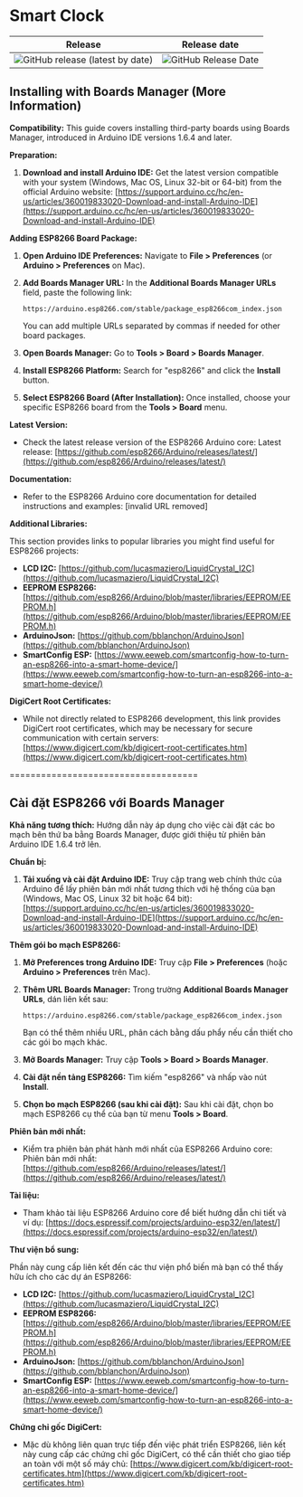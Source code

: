 # Smart Clock
| Release | Release date |
| :----:  | :----:       |
| <img alt="GitHub release (latest by date)" src="https://img.shields.io/github/v/release/bangnguyendev/SmartClock"> | <img alt="GitHub Release Date" src="https://img.shields.io/github/release-date/bangnguyendev/SmartClock"> |

## Installing with Boards Manager (More Information)

**Compatibility:** This guide covers installing third-party boards using Boards Manager, introduced in Arduino IDE versions 1.6.4 and later. 

**Preparation:**

1. **Download and install Arduino IDE:** Get the latest version compatible with your system (Windows, Mac OS, Linux 32-bit or 64-bit) from the official Arduino website: [https://support.arduino.cc/hc/en-us/articles/360019833020-Download-and-install-Arduino-IDE](https://support.arduino.cc/hc/en-us/articles/360019833020-Download-and-install-Arduino-IDE)

**Adding ESP8266 Board Package:**

1. **Open Arduino IDE Preferences:** Navigate to **File > Preferences** (or **Arduino > Preferences** on Mac).
2. **Add Boards Manager URL:** In the **Additional Boards Manager URLs** field, paste the following link:

   ```
   https://arduino.esp8266.com/stable/package_esp8266com_index.json
   ```

   You can add multiple URLs separated by commas if needed for other board packages.
3. **Open Boards Manager:** Go to **Tools > Board > Boards Manager**.
4. **Install ESP8266 Platform:** Search for "esp8266" and click the **Install** button.
5. **Select ESP8266 Board (After Installation):** Once installed, choose your specific ESP8266 board from the **Tools > Board** menu.

**Latest Version:**

* Check the latest release version of the ESP8266 Arduino core: Latest release: [https://github.com/esp8266/Arduino/releases/latest/](https://github.com/esp8266/Arduino/releases/latest/)

**Documentation:**

* Refer to the ESP8266 Arduino core documentation for detailed instructions and examples: [invalid URL removed]

**Additional Libraries:**

This section provides links to popular libraries you might find useful for ESP8266 projects:

* **LCD I2C:** [https://github.com/lucasmaziero/LiquidCrystal_I2C](https://github.com/lucasmaziero/LiquidCrystal_I2C)
* **EEPROM ESP8266:** [https://github.com/esp8266/Arduino/blob/master/libraries/EEPROM/EEPROM.h](https://github.com/esp8266/Arduino/blob/master/libraries/EEPROM/EEPROM.h)
* **ArduinoJson:** [https://github.com/bblanchon/ArduinoJson](https://github.com/bblanchon/ArduinoJson)
* **SmartConfig ESP:** [https://www.eeweb.com/smartconfig-how-to-turn-an-esp8266-into-a-smart-home-device/](https://www.eeweb.com/smartconfig-how-to-turn-an-esp8266-into-a-smart-home-device/)

**DigiCert Root Certificates:**

* While not directly related to ESP8266 development, this link provides DigiCert root certificates, which may be necessary for secure communication with certain servers: [https://www.digicert.com/kb/digicert-root-certificates.htm](https://www.digicert.com/kb/digicert-root-certificates.htm)


====================================

## Cài đặt ESP8266 với Boards Manager

**Khả năng tương thích:** Hướng dẫn này áp dụng cho việc cài đặt các bo mạch bên thứ ba bằng Boards Manager, được giới thiệu từ phiên bản Arduino IDE 1.6.4 trở lên.

**Chuẩn bị:**

1. **Tải xuống và cài đặt Arduino IDE:** Truy cập trang web chính thức của Arduino để lấy phiên bản mới nhất tương thích với hệ thống của bạn (Windows, Mac OS, Linux 32 bit hoặc 64 bit): [https://support.arduino.cc/hc/en-us/articles/360019833020-Download-and-install-Arduino-IDE](https://support.arduino.cc/hc/en-us/articles/360019833020-Download-and-install-Arduino-IDE)

**Thêm gói bo mạch ESP8266:**

1. **Mở Preferences trong Arduino IDE:** Truy cập **File > Preferences** (hoặc **Arduino > Preferences** trên Mac).
2. **Thêm URL Boards Manager:** Trong trường **Additional Boards Manager URLs**, dán liên kết sau:

   ```
   https://arduino.esp8266.com/stable/package_esp8266com_index.json
   ```

   Bạn có thể thêm nhiều URL, phân cách bằng dấu phẩy nếu cần thiết cho các gói bo mạch khác.
3. **Mở Boards Manager:** Truy cập **Tools > Board > Boards Manager**.
4. **Cài đặt nền tảng ESP8266:** Tìm kiếm "esp8266" và nhấp vào nút **Install**.
5. **Chọn bo mạch ESP8266 (sau khi cài đặt):** Sau khi cài đặt, chọn bo mạch ESP8266 cụ thể của bạn từ menu **Tools > Board**.

**Phiên bản mới nhất:**

* Kiểm tra phiên bản phát hành mới nhất của ESP8266 Arduino core: Phiên bản mới nhất: [https://github.com/esp8266/Arduino/releases/latest/](https://github.com/esp8266/Arduino/releases/latest/)

**Tài liệu:**

* Tham khảo tài liệu ESP8266 Arduino core để biết hướng dẫn chi tiết và ví dụ: [https://docs.espressif.com/projects/arduino-esp32/en/latest/](https://docs.espressif.com/projects/arduino-esp32/en/latest/)

**Thư viện bổ sung:**

Phần này cung cấp liên kết đến các thư viện phổ biến mà bạn có thể thấy hữu ích cho các dự án ESP8266:

* **LCD I2C:** [https://github.com/lucasmaziero/LiquidCrystal_I2C](https://github.com/lucasmaziero/LiquidCrystal_I2C)
* **EEPROM ESP8266:** [https://github.com/esp8266/Arduino/blob/master/libraries/EEPROM/EEPROM.h](https://github.com/esp8266/Arduino/blob/master/libraries/EEPROM/EEPROM.h)
* **ArduinoJson:** [https://github.com/bblanchon/ArduinoJson](https://github.com/bblanchon/ArduinoJson)
* **SmartConfig ESP:** [https://www.eeweb.com/smartconfig-how-to-turn-an-esp8266-into-a-smart-home-device/](https://www.eeweb.com/smartconfig-how-to-turn-an-esp8266-into-a-smart-home-device/)

**Chứng chỉ gốc DigiCert:**

* Mặc dù không liên quan trực tiếp đến việc phát triển ESP8266, liên kết này cung cấp các chứng chỉ gốc DigiCert, có thể cần thiết cho giao tiếp an toàn với một số máy chủ: [https://www.digicert.com/kb/digicert-root-certificates.htm](https://www.digicert.com/kb/digicert-root-certificates.htm)


